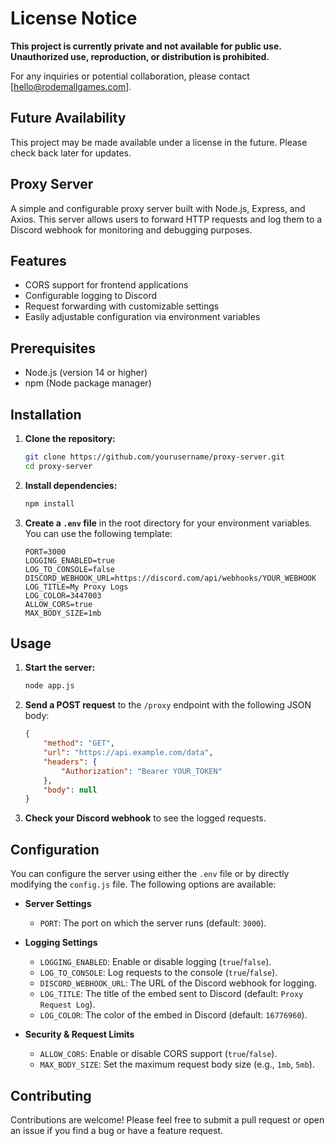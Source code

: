 

# License Notice

**This project is currently private and not available for public use. Unauthorized use, reproduction, or distribution is prohibited.**

For any inquiries or potential collaboration, please contact [hello@rodemallgames.com].

## Future Availability

This project may be made available under a license in the future. Please check back later for updates.


## Proxy Server

A simple and configurable proxy server built with Node.js, Express, and Axios. This server allows users to forward HTTP requests and log them to a Discord webhook for monitoring and debugging purposes.

## Features

- CORS support for frontend applications
- Configurable logging to Discord
- Request forwarding with customizable settings
- Easily adjustable configuration via environment variables

## Prerequisites

- Node.js (version 14 or higher)
- npm (Node package manager)

## Installation

1. **Clone the repository:**
   ```bash
   git clone https://github.com/yourusername/proxy-server.git
   cd proxy-server
   ```

2. **Install dependencies:**
   ```bash
   npm install
   ```

3. **Create a `.env` file** in the root directory for your environment variables. You can use the following template:
   ```plaintext
   PORT=3000
   LOGGING_ENABLED=true
   LOG_TO_CONSOLE=false
   DISCORD_WEBHOOK_URL=https://discord.com/api/webhooks/YOUR_WEBHOOK
   LOG_TITLE=My Proxy Logs
   LOG_COLOR=3447003
   ALLOW_CORS=true
   MAX_BODY_SIZE=1mb
   ```

## Usage

1. **Start the server:**
   ```bash
   node app.js
   ```

2. **Send a POST request** to the `/proxy` endpoint with the following JSON body:
   ```json
   {
       "method": "GET",
       "url": "https://api.example.com/data",
       "headers": {
           "Authorization": "Bearer YOUR_TOKEN"
       },
       "body": null
   }
   ```

3. **Check your Discord webhook** to see the logged requests.

## Configuration

You can configure the server using either the `.env` file or by directly modifying the `config.js` file. The following options are available:

- **Server Settings**
  - `PORT`: The port on which the server runs (default: `3000`).

- **Logging Settings**
  - `LOGGING_ENABLED`: Enable or disable logging (`true`/`false`).
  - `LOG_TO_CONSOLE`: Log requests to the console (`true`/`false`).
  - `DISCORD_WEBHOOK_URL`: The URL of the Discord webhook for logging.
  - `LOG_TITLE`: The title of the embed sent to Discord (default: `Proxy Request Log`).
  - `LOG_COLOR`: The color of the embed in Discord (default: `16776960`).

- **Security & Request Limits**
  - `ALLOW_CORS`: Enable or disable CORS support (`true`/`false`).
  - `MAX_BODY_SIZE`: Set the maximum request body size (e.g., `1mb`, `5mb`).

## Contributing

Contributions are welcome! Please feel free to submit a pull request or open an issue if you find a bug or have a feature request.

